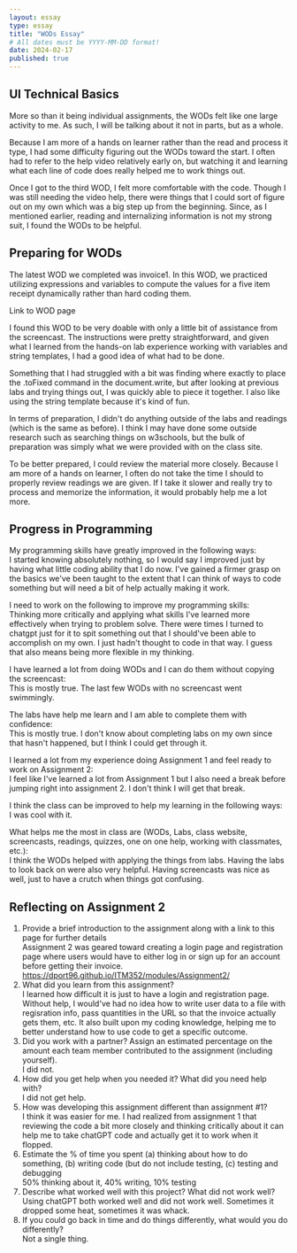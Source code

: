 ```yaml
---
layout: essay
type: essay
title: "WODs Essay"
# All dates must be YYYY-MM-DD format!
date: 2024-02-17
published: true
---
```


## UI Technical Basics

More so than it being individual assignments, the WODs felt like one large activity to me. As such, I will be talking about it not in parts, but as a whole.

Because I am more of a hands on learner rather than the read and process it type, I had some difficulty figuring out the WODs toward the start. I often had to refer to the help video relatively early on, but watching it and learning what each line of code does really helped me to work things out.

Once I got to the third WOD, I felt more comfortable with the code. Though I was still needing the video help, there were things that I could sort of figure out on my own which was a big step up from the beginning. Since, as I mentioned earlier, reading and internalizing information is not my strong suit, I found the WODs to be helpful.

## Preparing for WODs

The latest WOD we completed was invoice1. In this WOD, we practiced utilizing expressions and variables to compute the values for a five item receipt dynamically rather than hard coding them.

Link to WOD page <a href="https://dport96.github.io/ITM352/morea/060.expressions-operators/experience-invoice1.html"></a>

I found this WOD to be very doable with only a little bit of assistance from the screencast. The instructions were pretty straightforward, and given what I learned from the hands-on lab experience working with variables and string templates, I had a good idea of what had to be done.

Something that I had struggled with a bit was finding where exactly to place the .toFixed command in the document.write, but after looking at previous labs and trying things out, I was quickly able to piece it together. I also like using the string template because it's kind of fun.

In terms of preparation, I didn't do anything outside of the labs and readings (which is the same as before). I think I may have done some outside research such as searching things on w3schools, but the bulk of preparation was simply what we were provided with on the class site.

To be better prepared, I could review the material more closely. Because I am more of a hands on learner, I often do not take the time I should to properly review readings we are given. If I take it slower and really try to process and memorize the information, it would probably help me a lot more.

## Progress in Programming

My programming skills have greatly improved in the following ways:<br>
I started knowing absolutely nothing, so I would say I improved just by having what little coding ability that I do now. I've gained a firmer grasp on the basics we've been taught to the extent that I can think of ways to code something but will need a bit of help actually making it work.

I need to work on the following to improve my programming skills:<br>
Thinking more critically and applying what skills I've learned more effectively when trying to problem solve. There were times I turned to chatgpt just for it to spit something out that I should've been able to accomplish on my own. I just hadn't thought to code in that way. I guess that also means being more flexible in my thinking.

I have learned a lot from doing WODs and I can do them without copying the screencast:<br>
This is mostly true. The last few WODs with no screencast went swimmingly.

The labs have help me learn and I am able to complete them with confidence:<br>
This is mostly true. I don't know about completing labs on my own since that hasn't happened, but I think I could get through it.

I learned a lot from my experience doing Assignment 1 and feel ready to work on Assignment 2:<br>
I feel like I've learned a lot from Assignment 1 but I also need a break before jumping right into assignment 2. I don't think I will get that break.

I think the class can be improved to help my learning in the following ways:<br>
I was cool with it.

What helps me the most in class are (WODs, Labs, class website, screencasts, readings, quizzes, one on one help, working with classmates, etc.):<br>
I think the WODs helped with applying the things from labs. Having the labs to look back on were also very helpful. Having screencasts was nice as well, just to have a crutch when things got confusing.

## Reflecting on Assignment 2
1. Provide a brief introduction to the assignment along with a link to this page for further details<br>
   Assignment 2 was geared toward creating a login page and registration page where users would have to either log in or sign up for an account before getting their invoice. <https://dport96.github.io/ITM352/modules/Assignment2/>
2. What did you learn from this assignment?<br>
   I learned how difficult it is just to have a login and registration page. Without help, I would've had no idea how to write user data to a file with regisration info, pass quantities in the URL so that the invoice actually gets them, etc. It also built upon my coding knowledge, helping me to better understand how to use code to get a specific outcome.
3. Did you work with a partner? Assign an estimated percentage on the amount each team member contributed to the assignment (including yourself).<br>
   I did not.<br>
4. How did you get help when you needed it? What did you need help with?<br>
   I did not get help.<br>
5. How was developing this assignment different than assignment #1?<br>
   I think it was easier for me. I had realized from assignment 1 that reviewing the code a bit more closely and thinking critically about it can help me to take chatGPT code and actually get it to work when it flopped.<br>
6. Estimate the % of time you spent (a) thinking about how to do something, (b) writing code (but do not include testing, (c) testing and debugging<br>
    50% thinking about it, 40% writing, 10% testing<br>
7. Describe what worked well with this project? What did not work well?<br>
    Using chatGPT both worked well and did not work well. Sometimes it dropped some heat, sometimes it was whack.<br>
8. If you could go back in time and do things differently, what would you do differently?<br>
    Not a single thing.
